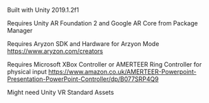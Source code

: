 Built with Unity 2019.1.2f1

Requires Unity AR Foundation 2 and Google AR Core from Package Manager

Requires Aryzon SDK and Hardware for Arzyon Mode https://www.aryzon.com/creators

Requires Microsoft XBox Controller or AMERTEER Ring Controller for physical input https://www.amazon.co.uk/AMERTEER-Powerpoint-Presentation-PowerPoint-Controller/dp/B077SRP4Q9

Might need Unity VR Standard Assets
